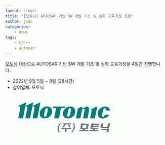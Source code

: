 ```yaml
---
layout: single
title: "[모토닉] AUTOSAR 기반 SW 개발 기초 및 심화 교육과정 진행"
author: jcho
categories: 
    - news
tags: 
    - C/C++
    - autosar
---
```


[모토닉](https://www.motonic.com/) 대상으로 AUTOSAR 기반 SW 개발 기초 및 심화 교육과정을 4일간 진행합니다.
- 2022년 9월 5일 ~ 8일 (28시간)
- 참여업체: 모토닉

![Motonic logo](/assets/img/post/motonic_logo.gif)


